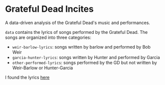 # Grateful Dead Incites
A data-driven analysis of the Grateful Dead's music and performances. 

`data` contains the lyrics of songs performed by the Grateful Dead. The songs are organized into three categories: 
* `weir-barlow-lyrics`: songs written by barlow and performed by Bob Weir
* `garcia-hunter-lyrics`: songs written by Hunter and performed by Garcia
* `other-performed-lyrics`: songs performed by the GD but not written by Weir-Barlow or Hunter-Garcia

I found the lyrics [here](https://www.cs.cmu.edu/~mleone/dead-lyrics.html)
